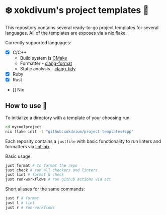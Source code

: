 # ❄️ xokdivum's project templates 🤯

This repository contains several ready-to-go project templates for
several languages. All of the templates are exposes via a nix flake.

Currently supported languages:

- [x] C/C++
  - Build system is [CMake](https://cmake.org/)
  - Formatter - [clang-format](https://clang.llvm.org/docs/ClangFormat.html)
  - Static analysis - [clang-tidy](https://clang.llvm.org/extra/clang-tidy/)
- [x] Ruby
- [x] Rust
- [] Nix

## How to use 📖

To initialize a directory with a template of your choosing run:

```bash
cd mycoolproject
nix flake init -t "github:xokdvium/project-templates#cpp"
```

Each reposity contains a `justfile` with basic functionality to run 
linters and formatters via [lint-nix](https://github.com/xc-jp/lint.nix).

Basic usage:

```bash
just format # to format the repo
just check # run all checkers and linters
just lint # format & check
just run-workflows # run github actions via act
```

Short aliases for the same commands:

```bash
just f # format
just l # lint
just r # run-workflows
```

